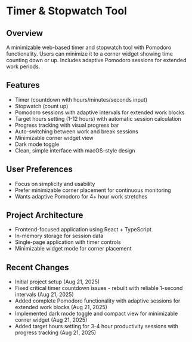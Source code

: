 # Timer & Stopwatch Tool

## Overview
A minimizable web-based timer and stopwatch tool with Pomodoro functionality. Users can minimize it to a corner widget showing time counting down or up. Includes adaptive Pomodoro sessions for extended work periods.

## Features
- Timer (countdown with hours/minutes/seconds input)
- Stopwatch (count up)
- Pomodoro sessions with adaptive intervals for extended work blocks
- Target hours setting (1-12 hours) with automatic session calculation
- Progress tracking with visual progress bar
- Auto-switching between work and break sessions
- Minimizable corner widget view
- Dark mode toggle
- Clean, simple interface with macOS-style design

## User Preferences
- Focus on simplicity and usability
- Prefer minimizable corner placement for continuous monitoring
- Wants adaptive Pomodoro for 4+ hour work stretches

## Project Architecture
- Frontend-focused application using React + TypeScript
- In-memory storage for session data
- Single-page application with timer controls
- Minimizable widget mode for corner placement

## Recent Changes
- Initial project setup (Aug 21, 2025)
- Fixed critical timer countdown issues - rebuilt with reliable 1-second intervals (Aug 21, 2025)
- Added complete Pomodoro functionality with adaptive sessions for extended work blocks (Aug 21, 2025)
- Implemented dark mode toggle and compact view for minimizable corner widget (Aug 21, 2025)
- Added target hours setting for 3-4 hour productivity sessions with progress tracking (Aug 21, 2025)